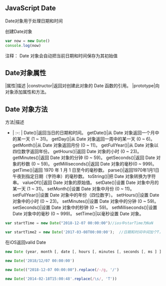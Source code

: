 ## JavaScript Date 

Date对象用于处理日期和时间

创建Date对象
``` js
var now = new Date()
console.log(now)
```
注释： Date 对象会自动把当前日期和时间保存为其初始值

## Date对象属性
|属性|描述
|constructor|返回对创建此对象的 Date 函数的引用。
|prototype|向对象添加属性和方法。

## Date 对象方法
方法|描述
- | :-: |
Date()|返回当日的日期和时间。
getDate()|从 Date 对象返回一个月中的某一天 (1 ~ 31)。
getDay()|从 Date 对象返回一周中的某一天 (0 ~ 6)。
getMonth()|从 Date 对象返回月份 (0 ~ 11)。
getFullYear()|从 Date 对象以四位数字返回年份。
getHours()|返回 Date 对象的小时 (0 ~ 23)。
getMinutes()|返回 Date 对象的分钟 (0 ~ 59)。
getSeconds()|返回 Date 对象的秒数 (0 ~ 59)。
getMilliseconds()|返回 Date 对象的毫秒(0 ~ 999)。
getTime()|返回 1970 年 1 月 1 日至今的毫秒数。
parse()|返回1970年1月1日午夜到指定日期（字符串）的毫秒数。
toString()|把 Date 对象转换为字符串。
valueOf()|返回 Date 对象的原始值。
setDate()|设置 Date 对象中月的某一天 (1 ~ 31)。
setMonth()|设置 Date 对象中月份 (0 ~ 11)。
setFullYear()|设置 Date 对象中的年份（四位数字）。
setHours()|设置 Date 对象中的小时 (0 ~ 23)。
setMinutes()|设置 Date 对象中的分钟 (0 ~ 59)。
setSeconds()|设置 Date 对象中的秒钟 (0 ~ 59)。
setMilliseconds()|设置 Date 对象中的毫秒 (0 ~ 999)。
setTime()|以毫秒设置 Date 对象。

``` js
var startTime = new Date("2018-12-07 00:00:00")//ios中starTime为NaN

var startTime2 = new Date('2017-03-08T00:00:00');  //日期和时间中间加个T，兼容ios
```
在iOS返回valid Date

``` js
new Date (year, month [, date [, hours [, minutes [, seconds [, ms ] ] ] ] ] )
```

``` js
new Date('2018/12/07 00:00:00')

new Date(("2018-12-07 00:00:00").replace(/-/g, '/')

new Date('2014-02-18T15:00:48'.replace(/\s/, 'T'))
```
